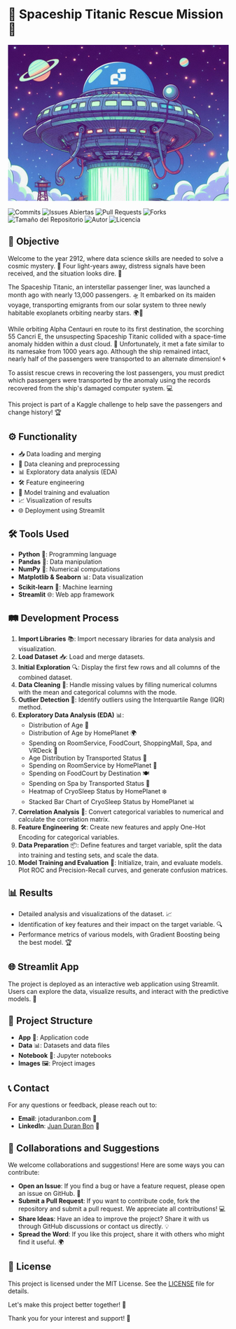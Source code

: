 # 🚀 Spaceship Titanic Rescue Mission 🌌

![Spaceship](images/nave.png)

![Commits](https://img.shields.io/github/commit-activity/m/Jotis86/Spaceship-Titanic-Rescue-Mission)
![Issues Abiertas](https://img.shields.io/github/issues/Jotis86/Spaceship-Titanic-Rescue-Mission)
![Pull Requests](https://img.shields.io/github/issues-pr/Jotis86/Spaceship-Titanic-Rescue-Mission)
![Forks](https://img.shields.io/github/forks/Jotis86/Spaceship-Titanic-Rescue-Mission)
![Tamaño del Repositorio](https://img.shields.io/github/repo-size/Jotis86/Spaceship-Titanic-Rescue-Mission)
![Autor](https://img.shields.io/badge/Autor-Juan%20Duran%20Bon-blue)
![Licencia](https://img.shields.io/github/license/Jotis86/Spaceship-Titanic-Rescue-Mission)

## 🎯 Objective
Welcome to the year 2912, where data science skills are needed to solve a cosmic mystery. 🌠 Four light-years away, distress signals have been received, and the situation looks dire. 🚨

The Spaceship Titanic, an interstellar passenger liner, was launched a month ago with nearly 13,000 passengers. 🛸 It embarked on its maiden voyage, transporting emigrants from our solar system to three newly habitable exoplanets orbiting nearby stars. 🌍🌟

While orbiting Alpha Centauri en route to its first destination, the scorching 55 Cancri E, the unsuspecting Spaceship Titanic collided with a space-time anomaly hidden within a dust cloud. 🌌 Unfortunately, it met a fate similar to its namesake from 1000 years ago. Although the ship remained intact, nearly half of the passengers were transported to an alternate dimension! 🌀

To assist rescue crews in recovering the lost passengers, you must predict which passengers were transported by the anomaly using the records recovered from the ship's damaged computer system. 💻

This project is part of a Kaggle challenge to help save the passengers and change history! 🏆

## ⚙️ Functionality
- 📥 Data loading and merging
- 🧹 Data cleaning and preprocessing
- 📊 Exploratory data analysis (EDA)
- 🛠️ Feature engineering
- 🤖 Model training and evaluation
- 📈 Visualization of results
- 🌐 Deployment using Streamlit

## 🛠️ Tools Used
- **Python** 🐍: Programming language
- **Pandas** 🐼: Data manipulation
- **NumPy** 🔢: Numerical computations
- **Matplotlib & Seaborn** 📊: Data visualization
- **Scikit-learn** 🤖: Machine learning
- **Streamlit** 🌐: Web app framework

## 🛤️ Development Process
1. **Import Libraries** 📚: Import necessary libraries for data analysis and visualization.
2. **Load Dataset** 📥: Load and merge datasets.
3. **Initial Exploration** 🔍: Display the first few rows and all columns of the combined dataset.
4. **Data Cleaning** 🧹: Handle missing values by filling numerical columns with the mean and categorical columns with the mode.
5. **Outlier Detection** 🚨: Identify outliers using the Interquartile Range (IQR) method.
6. **Exploratory Data Analysis (EDA)** 📊:
   - Distribution of Age 🎂
   - Distribution of Age by HomePlanet 🌍
   - Spending on RoomService, FoodCourt, ShoppingMall, Spa, and VRDeck 💸
   - Age Distribution by Transported Status 🚀
   - Spending on RoomService by HomePlanet 🏨
   - Spending on FoodCourt by Destination 🍽️
   - Spending on Spa by Transported Status 🧖
   - Heatmap of CryoSleep Status by HomePlanet ❄️
   - Stacked Bar Chart of CryoSleep Status by HomePlanet 📊
7. **Correlation Analysis** 🔗: Convert categorical variables to numerical and calculate the correlation matrix.
8. **Feature Engineering** 🛠️: Create new features and apply One-Hot Encoding for categorical variables.
9. **Data Preparation** 📦: Define features and target variable, split the data into training and testing sets, and scale the data.
10. **Model Training and Evaluation** 🤖: Initialize, train, and evaluate models. Plot ROC and Precision-Recall curves, and generate confusion matrices.

## 📊 Results
- Detailed analysis and visualizations of the dataset. 📈
- Identification of key features and their impact on the target variable. 🔍
- Performance metrics of various models, with Gradient Boosting being the best model. 🏆

## 🌐 Streamlit App
The project is deployed as an interactive web application using Streamlit. Users can explore the data, visualize results, and interact with the predictive models. 🌟

## 📁 Project Structure
- **App** 📂: Application code
- **Data** 📊: Datasets and data files
- **Notebook** 📓: Jupyter notebooks
- **Images** 🖼️: Project images

## 📞 Contact
For any questions or feedback, please reach out to:
- **Email**: jotaduranbon.com 📧
- **LinkedIn**: [Juan Duran Bon](https://www.linkedin.com/in/juan-duran-bon) 🔗

## 🤝 Collaborations and Suggestions
We welcome collaborations and suggestions! Here are some ways you can contribute:
- **Open an Issue**: If you find a bug or have a feature request, please open an issue on GitHub. 🐛
- **Submit a Pull Request**: If you want to contribute code, fork the repository and submit a pull request. We appreciate all contributions! 💻
- **Share Ideas**: Have an idea to improve the project? Share it with us through GitHub discussions or contact us directly. 💡
- **Spread the Word**: If you like this project, share it with others who might find it useful. 🌍


## 📜 License
This project is licensed under the MIT License. See the [LICENSE](LICENSE) file for details.


Let's make this project better together! 🌟

Thank you for your interest and support! 🚀




